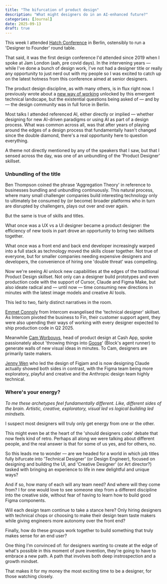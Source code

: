 ```yaml
---
title: "The bifurcation of product design"
description: "What might designers do in an AI-enhanced future?"
categories: [Journal]
date: 2025-09-13
draft: true
---
```


This week I attended [Hatch Conference](https://hatchconference.com) in Berlin, ostensibly to run a 'Designer to Founder' round table.

That said, it was the first design conference I'd attended since 2019 when I spoke at Jam London (aah, pre covid days). In the intervening years — while I've done a bunch of design work, I've not had a designer title or really any opportunity to just nerd out with my people so I was excited to catch up on the latest hotness from this conference aimed at senior designers.

The product design discipline, as with many others, is in flux right now. I previously wrote about a [new way of working](/designing-closer-to-the-edge) unlocked by this emergent technical landscape, but the existential questions being asked of — and by — the design community was in full force in Berlin.

Most talks I attended referenced AI, either directly or implied — whether designing for new AI-driven paradigms or using AI as part of a design process. What was common across all, was that after years of playing around the edges of a design process that fundamentally hasn't changed since the double diamond, there's a real opportunity here to question everything.

A theme not directly mentioned by any of the speakers that I saw, but that I sensed across the day, was one of an unbundling of the 'Product Designer' skillset.

### Unbundling of the title

Ben Thompson coined the phrase 'Aggregation Theory' in reference to businesses bundling and unbundling continuously. This natural process, where many small challenger companies build interesting technology only to ultimately be consumed by (or become) broader platforms who in turn are disrupted by challengers, plays out over and over again.

But the same is true of skills and titles.

What once was a UX vs a UI designer became a product designer: the efficiency of new tools in part drove an opportunity to bring two skillsets together.

What once was a front end and back end developer increasingly warped into a full stack as technology moved the skills closer together. Not true of everyone, but for smaller companies needing expensive designers and developers, the convenience of hiring one 'double threat' was compelling.

Now we're seeing AI unlock new capabilities at the edges of the traditional Product Design skillset. Not only can a designer build prototypes and even production code with the support of Cursor, Claude and Figma Make, but also ideate radical and — until now — time consuming new directions in minutes with the latest image models and creative AI tools.

This led to two, fairly distinct narratives in the room.

[Emmet Connoly](#) from Intercom evangelised the 'technical designer' skillset. As Intercom pivoted the business to Fin, their customer support agent, they were also upending their ways of working with every designer expected to ship production code in Q2 2025.

Meanwhile [Cam Worbouys](#), head of product design at Cash App, spoke passionately about 'throwing things into [Goose](#)' (Block's agent runner) to generate walls of new visual ideas in minutes. To Cam, designers are primarily taste makers.

[Jenny Wen](#) who led the design of Figjam and is now designing Claude actually showed both sides in contrast, with the Figma team being more exploratory, playful and creative and the Anthropic design team highly technical.

### Where's your energy?

*To me these archetypes feel fundamentally different. Like, different sides of the brain. Artistic, creative, exploratory, visual led vs logical building led mindsets.*

I suspect most designers will truly only get energy from one or the other.

This might even be at the heart of the 'should designers code' debate that now feels kind of retro. Perhaps all along we were talking about different people, and the real answer is that for some of us yes, and for others, no.

So this leads me to wonder — are we headed for a world in which job titles fully bifurcate into 'Technical Designer' (or Design Engineer), focused on designing and building the UI, and 'Creative Designer' (or Art director?) tasked with bringing an experience to life in new delightful and unique ways?

And if so, how many of each will any team need? And where will they come from? I for one would love to see someone step from a different discipline into the creative side, without fear of having to learn how to build good Figma components.

Will each design team continue to take a stance here? Only hiring designers with technical chops or choosing to make their design team taste makers while giving engineers more autonomy over the front end?

Finally, how do these groups work together to build something that truly makes sense for an end user?

One thing I'm convinced of: for designers wanting to create at the edge of what's possible in this moment of pure invention, they're going to have to embrace a new path. A path that involves both deep instrospection and a growth mindset.

That makes it for my money the most exciting time to be a designer, for those watching closely.